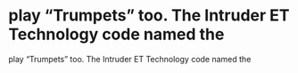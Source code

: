 # play “Trumpets” too. The Intruder ET Technology code named the

play “Trumpets” too. The Intruder ET Technology code named the